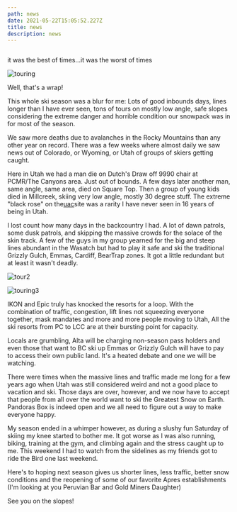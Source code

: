 ```yaml
---
path: news
date: 2021-05-22T15:05:52.227Z
title: news
description: news
---
```

![]()



it was the best of times...it was the worst of times

![touring](../assets/touring_1.jpeg "touring")

Well, that's a wrap!

This whole ski season was a blur for me: Lots of good inbounds days, lines longer than I have ever seen, tons of tours on mostly low angle, safe slopes considering the extreme danger and horrible condition our snowpack was in for most of the season.

We saw more deaths due to avalanches in the Rocky Mountains than any other year on record. There was a few weeks where almost daily we saw news out of Colorado, or Wyoming, or Utah of groups of skiers getting caught.

Here in Utah we had a man die on Dutch's Draw off 9990 chair at PCMR/The Canyons area. Just out of bounds. A few days later another man, same angle, same area, died on Square Top. Then a group of young kids died in Millcreek, skiing very low angle, mostly 30 degree stuff. The extreme "black rose" on the[uac](https://www.jackalopeadventures.com/admin/www.utahavalanchecenter.com)site was a rarity I have never seen in 16 years of being in Utah.

I lost count how many days in the backcountry I had. A lot of dawn patrols, some dusk patrols, and skipping the massive crowds for the solace of the skin track. A few of the guys in my group yearned for the big and steep lines abundant in the Wasatch but had to play it safe and ski the traditional Grizzly Gulch, Emmas, Cardiff, BearTrap zones. It got a little redundant but at least it wasn't deadly.

![tour2](../assets/touring5.jpeg "touring2")

![touring3](../assets/touring3.jpeg "touring3")

IKON and Epic truly has knocked the resorts for a loop. With the combination of traffic, congestion, lift lines not squeezing everyone together, mask mandates and more and more people moving to Utah, All the ski resorts from PC to LCC are at their bursting point for capacity.

Locals are grumbling, Alta will be charging non-season pass holders and even those that want to BC ski up Emmas or Grizzly Gulch will have to pay to access their own public land. It's a heated debate and one we will be watching.

There were times when the massive lines and traffic made me long for a few years ago when Utah was still considered weird and not a good place to vacation and ski. Those days are over, however, and we now have to accept that people from all over the world want to ski the Greatest Snow on Earth. Pandoras Box is indeed open and we all need to figure out a way to make everyone happy.

My season ended in a whimper however, as during a slushy fun Saturday of skiing my knee started to bother me. It got worse as I was also running, biking, training at the gym, and climbing again and the stress caught up to me. This weekend I had to watch from the sidelines as my friends got to ride the Bird one last weekend.

Here's to hoping next season gives us shorter lines, less traffic, better snow conditions and the reopening of some of our favorite Apres establishments (I'm looking at you Peruvian Bar and Gold Miners Daughter)

See you on the slopes!